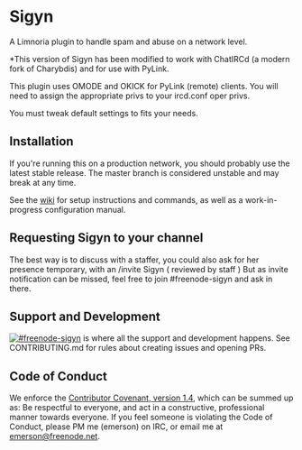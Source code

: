 # Sigyn

A Limnoria plugin to handle spam and abuse on a network level.

*This version of Sigyn has been modified to work with ChatIRCd (a modern fork of Charybdis) and for use with PyLink.  

This plugin uses OMODE and OKICK for PyLink (remote) clients.  You will need to assign the appropriate privs to your ircd.conf oper privs.

You must tweak default settings to fits your needs.

## Installation

If you're running this on a production network, you should probably use the
latest stable release. The master branch is considered unstable and may break at
any time.

See the [wiki](https://github.com/freenode/Sigyn/wiki) for setup instructions
and commands, as well as a work-in-progress configuration manual.

## Requesting Sigyn to your channel

The best way is to discuss with a staffer, you could also ask for her presence temporary, with an /invite Sigyn ( reviewed by staff )
But as invite notification can be missed, feel free to join #freenode-sigyn and ask in there.

## Support and Development

[![#freenode-sigyn](https://kiwiirc.com/buttons/chat.freenode.net/freenode-sigyn.png)](https://kiwiirc.com/client/chat.freenode.net/#freenode-sigyn)
is where all the support and development happens. See CONTRIBUTING.md for rules
about creating issues and opening PRs.

## Code of Conduct

We enforce the
[Contributor Covenant, version 1.4](https://www.contributor-covenant.org/version/1/4/code-of-conduct.html),
which can be summed up as: Be respectful to everyone, and act in a constructive,
professional manner towards everyone. If you feel someone is violating the Code
of Conduct, please PM me (emerson) on IRC, or email me at emerson@freenode.net.
